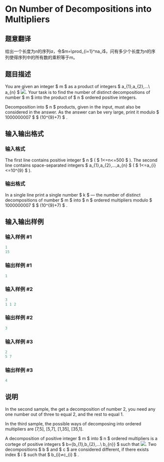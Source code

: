 # On Number of Decompositions into Multipliers

## 题意翻译

给出一个长度为$n$的序列$a$，令$m=\prod_{i=1}^na_i$，问有多少个长度为$n$的序列使得序列中的所有数的乘积等于$m$。

## 题目描述

You are given an integer $ m $ as a product of integers $ a_{1},a_{2},...\ a_{n} $ ![](https://cdn.luogu.com.cn/upload/vjudge_pic/CF396A/511aaee908ff3da31c1047aebc73037f3c2d6e3f.png). Your task is to find the number of distinct decompositions of number $ m $ into the product of $ n $ ordered positive integers.

Decomposition into $ n $ products, given in the input, must also be considered in the answer. As the answer can be very large, print it modulo $ 1000000007 $ $ (10^{9}+7) $ .

## 输入输出格式

### 输入格式

The first line contains positive integer $ n $ ( $ 1<=n<=500 $ ). The second line contains space-separated integers $ a_{1},a_{2},...,a_{n} $ ( $ 1<=a_{i}<=10^{9} $ ).

### 输出格式

In a single line print a single number $ k $ — the number of distinct decompositions of number $ m $ into $ n $ ordered multipliers modulo $ 1000000007 $ $ (10^{9}+7) $ .

## 输入输出样例

### 输入样例 #1

```cpp
1
15

```
### 输出样例 #1

```cpp
1

```
### 输入样例 #2

```cpp
3
1 1 2

```
### 输出样例 #2

```cpp
3

```
### 输入样例 #3

```cpp
2
5 7

```
### 输出样例 #3

```cpp
4

```
## 说明

In the second sample, the get a decomposition of number 2, you need any one number out of three to equal 2, and the rest to equal 1.

In the third sample, the possible ways of decomposing into ordered multipliers are \[7,5\], \[5,7\], \[1,35\], \[35,1\].

A decomposition of positive integer $ m $ into $ n $ ordered multipliers is a cortege of positive integers $ b={b_{1},b_{2},...\ b_{n}} $ such that ![](https://cdn.luogu.com.cn/upload/vjudge_pic/CF396A/b461305f46e6043012038c3479cb445ca537b144.png). Two decompositions $ b $ and $ c $ are considered different, if there exists index $ i $ such that $ b_{i}≠c_{i} $ .

